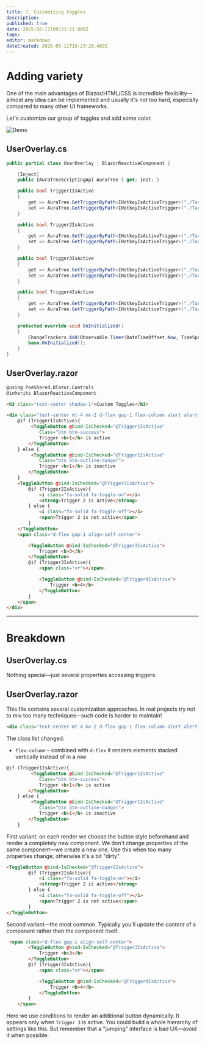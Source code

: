 ```yaml
---
title: 7. Customizing toggles
description:
published: true
date: 2025-08-17T09:21:21.000Z
tags:
editor: markdown
dateCreated: 2025-05-11T15:23:20.489Z
---
```


# Adding variety
One of the main advantages of Blazor/HTML/CSS is incredible flexibility—almost any idea can be implemented and usually it's not too hard, especially compared to many other UI frameworks.

Let's customize our group of toggles and add some color.

![Demo](https://s3.eyeauras.net/media/2025/05/NVIDIA_Overlay_BY6C30fWpS.gif)

## UserOverlay.cs
```csharp
public partial class UserOverlay : BlazorReactiveComponent {

    [Inject]
    public IAuraTreeScriptingApi AuraTree { get; init; }

    public bool Trigger1IsActive
    {
        get => AuraTree.GetTriggerByPath<IHotkeyIsActiveTrigger>("./TargetAura 1").TriggerValue ?? false;
        set => AuraTree.GetTriggerByPath<IHotkeyIsActiveTrigger>("./TargetAura 1").TriggerValue = value;
    }

    public bool Trigger2IsActive
    {
        get => AuraTree.GetTriggerByPath<IHotkeyIsActiveTrigger>("./TargetAura 2").TriggerValue ?? false;
        set => AuraTree.GetTriggerByPath<IHotkeyIsActiveTrigger>("./TargetAura 2").TriggerValue = value;
    }

    public bool Trigger3IsActive
    {
        get => AuraTree.GetTriggerByPath<IHotkeyIsActiveTrigger>("./TargetAura 3").TriggerValue ?? false;
        set => AuraTree.GetTriggerByPath<IHotkeyIsActiveTrigger>("./TargetAura 3").TriggerValue = value;
    }

    public bool Trigger4IsActive
    {
        get => AuraTree.GetTriggerByPath<IHotkeyIsActiveTrigger>("./TargetAura 4").TriggerValue ?? false;
        set => AuraTree.GetTriggerByPath<IHotkeyIsActiveTrigger>("./TargetAura 4").TriggerValue = value;
    }

    protected override void OnInitialized()
    {
        ChangeTrackers.Add(Observable.Timer(DateTimeOffset.Now, TimeSpan.FromSeconds(1)));
        base.OnInitialized();
    }
}
```

## UserOverlay.razor
```html
@using PoeShared.Blazor.Controls
@inherits BlazorReactiveComponent

<h3 class="text-center shadow-1">Custom Toggles</h3>

<div class="text-center mt-4 mx-2 d-flex gap-1 flex-column alert alert-info">
    @if (Trigger1IsActive){
         <ToggleButton @bind-IsChecked="@Trigger1IsActive"
            Class="btn btn-success">
            Trigger <b>1</b> is active
        </ToggleButton>
    } else {
         <ToggleButton @bind-IsChecked="@Trigger1IsActive"
            Class="btn btn-outline-danger">
            Trigger <b>1</b> is inactive
        </ToggleButton>
    }
    <ToggleButton @bind-IsChecked="@Trigger2IsActive">
        @if (Trigger2IsActive){
            <i class="fa-solid fa-toggle-on"></i>
            <strong>Trigger 2 is active</strong>
        } else {
            <i class="fa-solid fa-toggle-off"></i>
            <span>Trigger 2 is not active</span>
        }
    </ToggleButton>
    <span class="d-flex gap-1 align-self-center">

        <ToggleButton @bind-IsChecked="@Trigger3IsActive">
            Trigger <b>3</b>
        </ToggleButton>
        @if (Trigger3IsActive){
            <span class="vr"></span>

            <ToggleButton @bind-IsChecked="@Trigger4IsActive">
                Trigger <b>4</b>
            </ToggleButton>
        }
    </span>
</div>
```

---

# Breakdown
## UserOverlay.cs
Nothing special—just several properties accessing triggers.

## UserOverlay.razor
This file contains several customization approaches. In real projects try not to mix too many techniques—such code is harder to maintain!

```html
<div class="text-center mt-4 mx-2 d-flex gap-1 flex-column alert alert-info">
```
The class list changed:
- `flex-column` – combined with `d-flex` it renders elements stacked vertically instead of in a row

```html
@if (Trigger1IsActive){
         <ToggleButton @bind-IsChecked="@Trigger1IsActive"
            Class="btn btn-success">
            Trigger <b>1</b> is active
        </ToggleButton>
    } else {
         <ToggleButton @bind-IsChecked="@Trigger1IsActive"
            Class="btn btn-outline-danger">
            Trigger <b>1</b> is inactive
        </ToggleButton>
    }
```
First variant: on each render we choose the button style beforehand and render a completely new component. We don't change properties of the same component—we create a new one. Use this when too many properties change; otherwise it's a bit "dirty".

```html
<ToggleButton @bind-IsChecked="@Trigger2IsActive">
        @if (Trigger2IsActive){
            <i class="fa-solid fa-toggle-on"></i>
            <strong>Trigger 2 is active</strong>
        } else {
            <i class="fa-solid fa-toggle-off"></i>
            <span>Trigger 2 is not active</span>
        }
</ToggleButton>
```
Second variant—the most common. Typically you'll update the *content* of a component rather than the component itself.

```html
 <span class="d-flex gap-1 align-self-center">
        <ToggleButton @bind-IsChecked="@Trigger3IsActive">
            Trigger <b>3</b>
        </ToggleButton>
        @if (Trigger3IsActive){
            <span class="vr"></span>

            <ToggleButton @bind-IsChecked="@Trigger4IsActive">
                Trigger <b>4</b>
            </ToggleButton>
        }
    </span>
```
Here we use conditions to render an additional button dynamically. It appears only when `Trigger 3` is active. You could build a whole hierarchy of settings like this. But remember that a "jumping" interface is bad UX—avoid it when possible.
